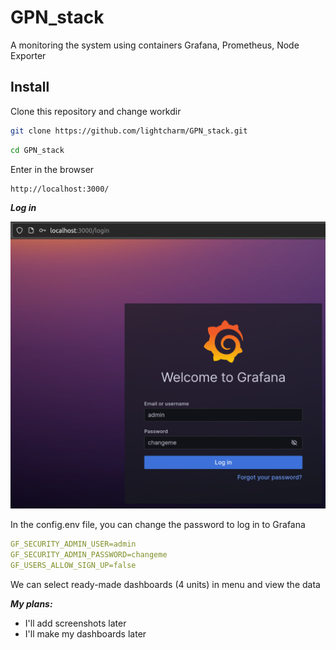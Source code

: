 # GPN_stack
A monitoring the system using containers Grafana, Prometheus, Node Exporter

## Install
Clone this repository and change workdir
```bash
git clone https://github.com/lightcharm/GPN_stack.git
```
```bash
cd GPN_stack
```

Enter in the browser
```bash
http://localhost:3000/
```

***Log in***

![Host](https://github.com/lightcharm/GPN_stack/blob/main/screenshots/Login.png)

In the config.env file, you can change the password to log in to Grafana
```yaml
GF_SECURITY_ADMIN_USER=admin
GF_SECURITY_ADMIN_PASSWORD=changeme
GF_USERS_ALLOW_SIGN_UP=false
```

We can select ready-made dashboards (4 units) in menu and view the data

***My plans:***
* I'll add screenshots later
* I'll make my dashboards later

